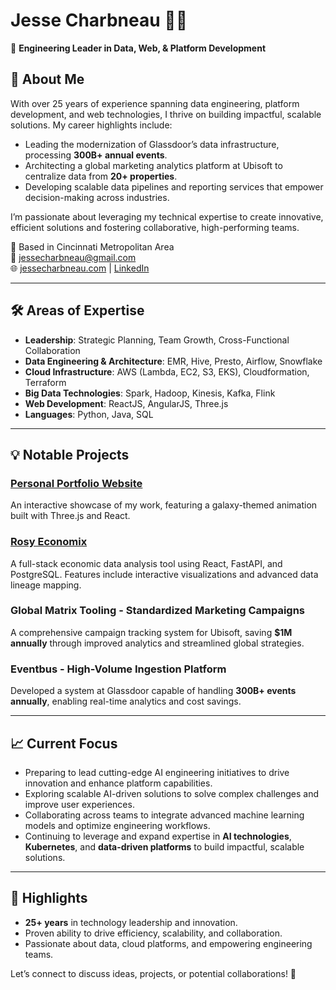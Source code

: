 # Jesse Charbneau 👨‍💻  
🚀 **Engineering Leader in Data, Web, & Platform Development**

## 👋 About Me
With over 25 years of experience spanning data engineering, platform development, and web technologies, I thrive on building impactful, scalable solutions. My career highlights include:

- Leading the modernization of Glassdoor’s data infrastructure, processing **300B+ annual events**.
- Architecting a global marketing analytics platform at Ubisoft to centralize data from **20+ properties**.
- Developing scalable data pipelines and reporting services that empower decision-making across industries.

I’m passionate about leveraging my technical expertise to create innovative, efficient solutions and fostering collaborative, high-performing teams.

📍 Based in Cincinnati Metropolitan Area  
📧 [jessecharbneau@gmail.com](mailto:jessecharbneau@gmail.com)  
🌐 [jessecharbneau.com](https://www.jessecharbneau.com) | [LinkedIn](https://www.linkedin.com/in/jcharbneau)

---

## 🛠️ Areas of Expertise
- **Leadership**: Strategic Planning, Team Growth, Cross-Functional Collaboration  
- **Data Engineering & Architecture**: EMR, Hive, Presto, Airflow, Snowflake
- **Cloud Infrastructure**: AWS (Lambda, EC2, S3, EKS), Cloudformation, Terraform  
- **Big Data Technologies**: Spark, Hadoop, Kinesis, Kafka, Flink  
- **Web Development**: ReactJS, AngularJS, Three.js  
- **Languages**: Python, Java, SQL  

---
## 💡 Notable Projects
### [Personal Portfolio Website](https://www.jessecharbneau.com)  
An interactive showcase of my work, featuring a galaxy-themed animation built with Three.js and React.

### [Rosy Economix](https://capstone-demo.rosyeconomix.com)  
A full-stack economic data analysis tool using React, FastAPI, and PostgreSQL. Features include interactive visualizations and advanced data lineage mapping.  

### Global Matrix Tooling - Standardized Marketing Campaigns
A comprehensive campaign tracking system for Ubisoft, saving **$1M annually** through improved analytics and streamlined global strategies.  

### Eventbus - High-Volume Ingestion Platform  
Developed a system at Glassdoor capable of handling **300B+ events annually**, enabling real-time analytics and cost savings.

---

## 📈 Current Focus
- Preparing to lead cutting-edge AI engineering initiatives to drive innovation and enhance platform capabilities.
- Exploring scalable AI-driven solutions to solve complex challenges and improve user experiences.
- Collaborating across teams to integrate advanced machine learning models and optimize engineering workflows.
- Continuing to leverage and expand expertise in **AI technologies**, **Kubernetes**, and **data-driven platforms** to build impactful, scalable solutions.

---

## 🌟 Highlights
- **25+ years** in technology leadership and innovation.  
- Proven ability to drive efficiency, scalability, and collaboration.  
- Passionate about data, cloud platforms, and empowering engineering teams.

Let’s connect to discuss ideas, projects, or potential collaborations! 🚀
